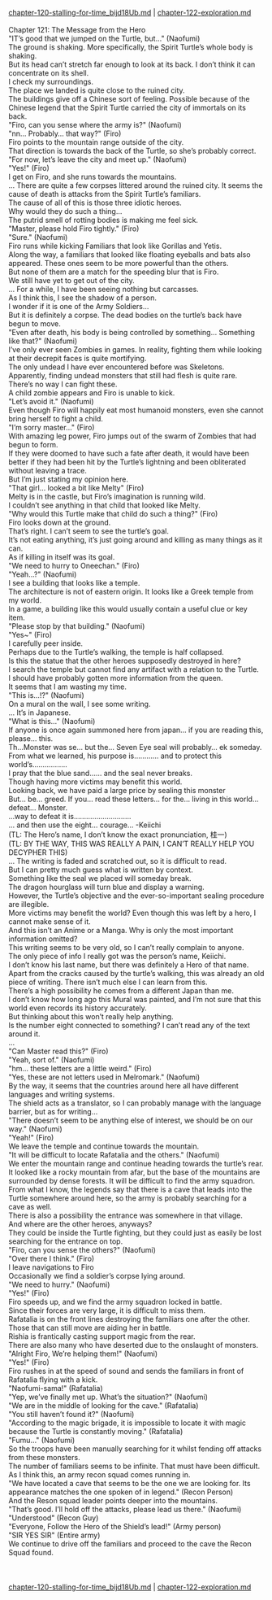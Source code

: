 [chapter-120-stalling-for-time_bijd18Ub.md](./chapter-120-stalling-for-time_bijd18Ub.md) | [chapter-122-exploration.md](./chapter-122-exploration.md) <br/>
<br/>
Chapter 121: The Message from the Hero<br/>
"IT’s good that we jumped on the Turtle, but…" (Naofumi)<br/>
The ground is shaking. More specifically, the Spirit Turtle’s whole body is shaking.<br/>
But its head can’t stretch far enough to look at its back. I don’t think it can concentrate on its shell.<br/>
I check my surroundings.<br/>
The place we landed is quite close to the ruined city.<br/>
The buildings give off a Chinese sort of feeling. Possible because of the Chinese legend that the Spirit Turtle carried the city of immortals on its back.<br/>
"Firo, can you sense where the army is?" (Naofumi)<br/>
"nn… Probably… that way?" (Firo)<br/>
Firo points to the mountain range outside of the city.<br/>
That direction is towards the back of the Turtle, so she’s probably correct.<br/>
"For now, let’s leave the city and meet up." (Naofumi)<br/>
"Yes!" (Firo)<br/>
I get on Firo, and she runs towards the mountains.<br/>
… There are quite a few corpses littered around the ruined city. It seems the cause of death is attacks from the Spirit Turtle’s familiars.<br/>
The cause of all of this is those three idiotic heroes.<br/>
Why would they do such a thing…<br/>
The putrid smell of rotting bodies is making me feel sick.<br/>
"Master, please hold Firo tightly." (Firo)<br/>
"Sure." (Naofumi)<br/>
Firo runs while kicking Familiars that look like Gorillas and Yetis.<br/>
Along the way, a familiars that looked like floating eyeballs and bats also appeared. These ones seem to be more powerful than the others.<br/>
But none of them are a match for the speeding blur that is Firo.<br/>
We still have yet to get out of the city.<br/>
… For a while, I have been seeing nothing but carcasses.<br/>
As I think this, I see the shadow of a person.<br/>
I wonder if it is one of the Army Soldiers…<br/>
But it is definitely a corpse. The dead bodies on the turtle’s back have begun to move.<br/>
"Even after death, his body is being controlled by something… Something like that?" (Naofumi)<br/>
I’ve only ever seen Zombies in games. In reality, fighting them while looking at their decrepit faces is quite mortifying.<br/>
The only undead I have ever encountered before was Skeletons. Apparently, finding undead monsters that still had flesh is quite rare.<br/>
There’s no way I can fight these.<br/>
A child zombie appears and Firo is unable to kick.<br/>
"Let’s avoid it." (Naofumi)<br/>
Even though Firo will happily eat most humanoid monsters, even she cannot bring herself to fight a child.<br/>
"I’m sorry master…" (Firo)<br/>
With amazing leg power, Firo jumps out of the swarm of Zombies that had begun to form.<br/>
If they were doomed to have such a fate after death, it would have been better if they had been hit by the Turtle’s lightning and been obliterated without leaving a trace.<br/>
But I’m just stating my opinion here.<br/>
"That girl… looked a bit like Melty" (Firo)<br/>
Melty is in the castle, but Firo’s imagination is running wild.<br/>
I couldn’t see anything in that child that looked like Melty.<br/>
"Why would this Turtle make that child do such a thing?" (Firo)<br/>
Firo looks down at the ground.<br/>
That’s right. I can’t seem to see the turtle’s goal.<br/>
It’s not eating anything, it’s just going around and killing as many things as it can.<br/>
As if killing in itself was its goal.<br/>
"We need to hurry to Oneechan." (Firo)<br/>
"Yeah…?" (Naofumi)<br/>
I see a building that looks like a temple.<br/>
The architecture is not of eastern origin. It looks like a Greek temple from my world.<br/>
In a game, a building like this would usually contain a useful clue or key item.<br/>
"Please stop by that building." (Naofumi)<br/>
"Yes~" (Firo)<br/>
I carefully peer inside.<br/>
Perhaps due to the Turtle’s walking, the temple is half collapsed.<br/>
Is this the statue that the other heroes supposedly destroyed in here?<br/>
I search the temple but cannot find any artifact with a relation to the Turtle.<br/>
I should have probably gotten more information from the queen.<br/>
It seems that I am wasting my time.<br/>
"This is…!?" (Naofumi)<br/>
On a mural on the wall, I see some writing.<br/>
… It’s in Japanese.<br/>
"What is this…" (Naofumi)<br/>
If anyone is once again summoned here from japan… if you are reading this, please… this.<br/>
Th…Monster was se… but the… Seven Eye seal will probably… ek someday.<br/>
From what we learned, his purpose is………… and to protect this world’s……………..<br/>
I pray that the blue sand…… and the seal never breaks.<br/>
Though having more victims may benefit this world.<br/>
Looking back, we have paid a large price by sealing this monster<br/>
But… be… greed. If you… read these letters… for the… living in this world… defeat… Monster.<br/>
…way to defeat it is……………………….<br/>
… and then use the eight… courage… -Keiichi<br/>
(TL: The Hero’s name, I don’t know the exact pronunciation, 桂一)<br/>
(TL: BY THE WAY, THIS WAS REALLY A PAIN, I CAN’T REALLY HELP YOU DECYPHER THIS)<br/>
… The writing is faded and scratched out, so it is difficult to read.<br/>
But I can pretty much guess what is written by context.<br/>
Something like the seal we placed will someday break.<br/>
The dragon hourglass will turn blue and display a warning.<br/>
However, the Turtle’s objective and the ever-so-important sealing procedure are illegible.<br/>
More victims may benefit the world? Even though this was left by a hero, I cannot make sense of it.<br/>
And this isn’t an Anime or a Manga. Why is only the most important information omitted?<br/>
This writing seems to be very old, so I can’t really complain to anyone.<br/>
The only piece of info I really got was the person’s name, Keiichi.<br/>
I don’t know his last name, but there was definitely a Hero of that name.<br/>
Apart from the cracks caused by the turtle’s walking, this was already an old piece of writing. There isn’t much else I can learn from this.<br/>
There’s a high possibility he comes from a different Japan than me.<br/>
I don’t know how long ago this Mural was painted, and I’m not sure that this world even records its history accurately.<br/>
But thinking about this won’t really help anything.<br/>
Is the number eight connected to something? I can’t read any of the text around it.<br/>
…<br/>
"Can Master read this?" (Firo)<br/>
"Yeah, sort of." (Naofumi)<br/>
"hm… these letters are a little weird." (Firo)<br/>
"Yes, these are not letters used in Melromark." (Naofumi)<br/>
By the way, it seems that the countries around here all have different languages and writing systems.<br/>
The shield acts as a translator, so I can probably manage with the language barrier, but as for writing…<br/>
"There doesn’t seem to be anything else of interest, we should be on our way." (Naofumi)<br/>
"Yeah!" (Firo)<br/>
We leave the temple and continue towards the mountain.<br/>
"It will be difficult to locate Rafatalia and the others." (Naofumi)<br/>
We enter the mountain range and continue heading towards the turtle’s rear.<br/>
It looked like a rocky mountain from afar, but the base of the mountains are surrounded by dense forests. It will be difficult to find the army squadron.<br/>
From what I know, the legends say that there is a cave that leads into the Turtle somewhere around here, so the army is probably searching for a cave as well.<br/>
There is also a possibility the entrance was somewhere in that village.<br/>
And where are the other heroes, anyways?<br/>
They could be inside the Turtle fighting, but they could just as easily be lost searching for the entrance on top.<br/>
"Firo, can you sense the others?" (Naofumi)<br/>
"Over there I think." (Firo)<br/>
I leave navigations to Firo<br/>
Occasionally we find a soldier’s corpse lying around.<br/>
"We need to hurry." (Naofumi)<br/>
"Yes!" (Firo)<br/>
Firo speeds up, and we find the army squadron locked in battle.<br/>
Since their forces are very large, it is difficult to miss them.<br/>
Rafatalia is on the front lines destroying the familiars one after the other.  Those that can still move are aiding her in battle.<br/>
Rishia is frantically casting support magic from the rear.<br/>
There are also many who have deserted due to the onslaught of monsters.<br/>
"Alright Firo, We’re helping them!" (Naofumi)<br/>
"Yes!" (Firo)<br/>
Firo rushes in at the speed of sound and sends the familiars in front of Rafatalia flying with a kick.<br/>
"Naofumi-sama!" (Rafatalia)<br/>
"Yep, we’ve finally met up. What’s the situation?" (Naofumi)<br/>
"We are in the middle of looking for the cave." (Rafatalia)<br/>
"You still haven’t found it?" (Naofumi)<br/>
"According to the magic brigade, it is impossible to locate it with magic because the Turtle is constantly moving." (Rafatalia)<br/>
"Fumu…" (Naofumi)<br/>
So the troops have been manually searching for it whilst fending off attacks from these monsters.<br/>
The number of familiars seems to be infinite. That must have been difficult.<br/>
As I think this, an army recon squad comes running in.<br/>
"We have located a cave that seems to be the one we are looking for. Its appearance matches the one spoken of in legend." (Recon Person)<br/>
And the Reson squad leader points deeper into the mountains.<br/>
"That’s good. I’ll hold off the attacks, please lead us there." (Naofumi)<br/>
"Understood" (Recon Guy)<br/>
"Everyone, Follow the Hero of the Shield’s lead!" (Army person)<br/>
"SIR YES SIR" (Entire army)<br/>
We continue to drive off the familiars and proceed to the cave the Recon Squad found.<br/>
<br/>
<br/> <br/>
[chapter-120-stalling-for-time_bijd18Ub.md](./chapter-120-stalling-for-time_bijd18Ub.md) | [chapter-122-exploration.md](./chapter-122-exploration.md) <br/>
